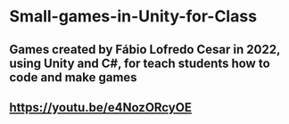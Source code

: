 # Small-games-in-Unity-for-Class
## Games created by Fábio Lofredo Cesar in 2022, using Unity and C#, for teach students how to code and make games
## https://youtu.be/e4NozORcyOE
##
